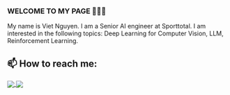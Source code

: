 ### WELCOME TO MY PAGE 👋👋👋
My name is Viet Nguyen. I am a Senior AI engineer at Sporttotal. I am interested in the following topics: Deep Learning for Computer Vision, LLM, Reinforcement Learning.<br>
## 📫 How to reach me: 
<a href="https://github.com/khangkaka066/Chatbot-Makeup">
  <img align="center" src="https://github-readme-stats.anuraghazra1.vercel.app/api/pin/?username=khangkaka066&repo=Chatbot-Makeup&theme=radical" />
</a>  
<a href="https://github.com/khangkaka066/Stock-Price-Prediction">
  <img align="center" src="https://github-readme-stats.anuraghazra1.vercel.app/api/pin/?username=khangkaka066&repo=Stock-Price-Prediction&theme=radical" />
</a>  
